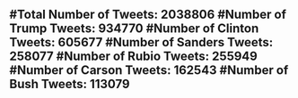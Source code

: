 #Total Number of Tweets: 2038806 
#Number of Trump Tweets: 934770
#Number of Clinton Tweets: 605677
#Number of Sanders Tweets: 258077
#Number of Rubio Tweets: 255949
#Number of Carson Tweets: 162543
#Number of Bush Tweets: 113079
---
